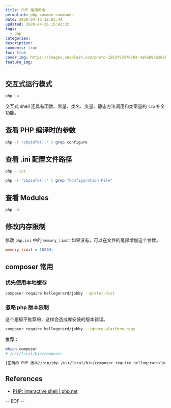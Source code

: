 ```yaml
---
title: PHP 常用命令
permalink: php-common-commands
date: 2020-04-15 18:03:44
updated: 2020-04-26 15:43:32
tags:
  - php
categories:
description:
comments: true
toc: true
cover_img: https://images.unsplash.com/photo-1563752576703-4a6ab9a6206b?ixlib=rb-1.2.1&ixid=eyJhcHBfaWQiOjEyMDd9&auto=format&fit=crop&w=640&q=80
feature_img:
---
```


## 交互式运行模式

```bash
php -a
```

交互式 shell 还具有函数、常量、类名、变量、静态方法调用和类常量的 `tab` 补全功能。

<!-- more -->

## 查看 PHP 编译时的参数

```bash
php -r "phpinfo();" | grep configure
```

## 查看 .ini 配置文件路径

```bash
php --ini
```

```bash
php -r "phpinfo();" | grep "Configuration File"
```

## 查看 Modules

```bash
php -m
```

## 修改内存限制

修改 `php.ini` 中的 `memory_limit` 如果没有，可以在文件的尾部增加这个参数。

```ini
memory_limit = 1024M;
```

## composer 常用

### 优先使用本地缓存

```bash
composer require hellogerard/jobby --prefer-dist
```

### 忽略 php 版本限制

这个是极不推荐的，这样会造成库安装的版本错误。

```bash
composer require hellogerard/jobby --ignore-platform-reqs
```

推荐：

```bash
which composer
# /usr/local/bin/composer

{正确的 PHP 版本}/bin/php /usr/local/bin/composer require hellogerard/jobby
```

## References

- [PHP: Interactive shell | php.net](http://php.net/manual/en/features.commandline.interactive.php)

-- EOF --
